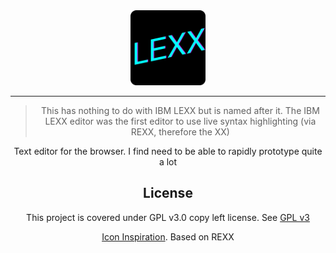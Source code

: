<div align="center">
<img src="./public/icon.svg" height="120px" width="120px" />
<hr/>

> This has nothing to do with IBM LEXX but is named after it. The IBM LEXX editor was the first editor to use live syntax highlighting (via REXX, therefore the XX)

Text editor for the browser. I find need to be able to rapidly prototype quite a lot

## License
This project is covered under GPL v3.0 copy left license.
See [GPL v3](./LICENSE)

[Icon Inspiration](https://iamamainframer.blogspot.com/2021/01/writing-rexx-exec-to-create-valid-luhn.html). Based on REXX

</div>